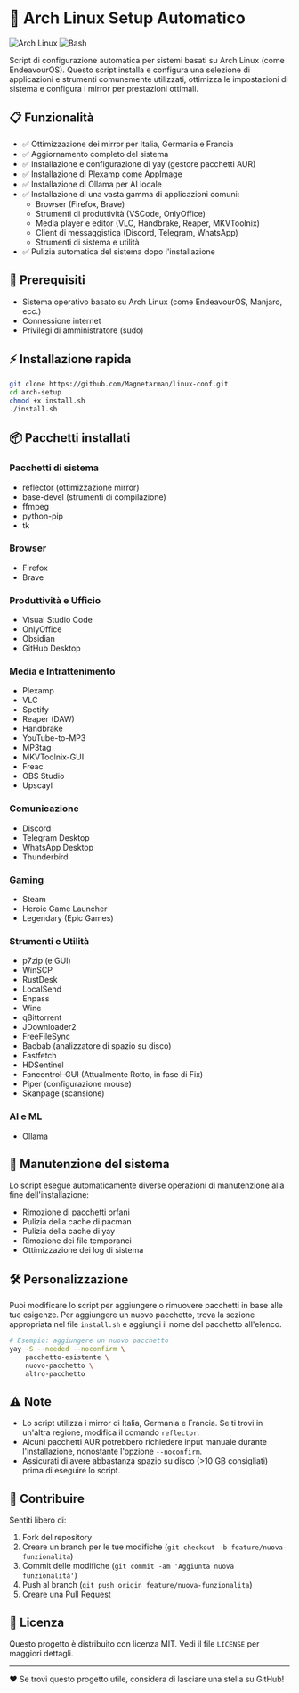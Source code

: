 # 🚀 Arch Linux Setup Automatico

![Arch Linux](https://img.shields.io/badge/Arch_Linux-1793D1?style=for-the-badge&logo=arch-linux&logoColor=white)
![Bash](https://img.shields.io/badge/Bash-4EAA25?style=for-the-badge&logo=gnu-bash&logoColor=white)

Script di configurazione automatica per sistemi basati su Arch Linux (come EndeavourOS). Questo script installa e configura una selezione di applicazioni e strumenti comunemente utilizzati, ottimizza le impostazioni di sistema e configura i mirror per prestazioni ottimali.

## 📋 Funzionalità

- ✅ Ottimizzazione dei mirror per Italia, Germania e Francia
- ✅ Aggiornamento completo del sistema
- ✅ Installazione e configurazione di yay (gestore pacchetti AUR)
- ✅ Installazione di Plexamp come AppImage
- ✅ Installazione di Ollama per AI locale
- ✅ Installazione di una vasta gamma di applicazioni comuni:
  - Browser (Firefox, Brave)
  - Strumenti di produttività (VSCode, OnlyOffice)
  - Media player e editor (VLC, Handbrake, Reaper, MKVToolnix)
  - Client di messaggistica (Discord, Telegram, WhatsApp)
  - Strumenti di sistema e utilità
- ✅ Pulizia automatica del sistema dopo l'installazione

## 🔧 Prerequisiti

- Sistema operativo basato su Arch Linux (come EndeavourOS, Manjaro, ecc.)
- Connessione internet
- Privilegi di amministratore (sudo)

## ⚡ Installazione rapida

```bash
git clone https://github.com/Magnetarman/linux-conf.git
cd arch-setup
chmod +x install.sh
./install.sh
```

## 📦 Pacchetti installati

### Pacchetti di sistema

- reflector (ottimizzazione mirror)
- base-devel (strumenti di compilazione)
- ffmpeg
- python-pip
- tk

### Browser

- Firefox
- Brave

### Produttività e Ufficio

- Visual Studio Code
- OnlyOffice
- Obsidian
- GitHub Desktop

### Media e Intrattenimento

- Plexamp
- VLC
- Spotify
- Reaper (DAW)
- Handbrake
- YouTube-to-MP3
- MP3tag
- MKVToolnix-GUI
- Freac
- OBS Studio
- Upscayl

### Comunicazione

- Discord
- Telegram Desktop
- WhatsApp Desktop
- Thunderbird

### Gaming

- Steam
- Heroic Game Launcher
- Legendary (Epic Games)

### Strumenti e Utilità

- p7zip (e GUI)
- WinSCP
- RustDesk
- LocalSend
- Enpass
- Wine
- qBittorrent
- JDownloader2
- FreeFileSync
- Baobab (analizzatore di spazio su disco)
- Fastfetch
- HDSentinel
- <del>Fancontrol-GUI</del> (Attualmente Rotto, in fase di Fix)
- Piper (configurazione mouse)
- Skanpage (scansione)

### AI e ML

- Ollama

## 🔄 Manutenzione del sistema

Lo script esegue automaticamente diverse operazioni di manutenzione alla fine dell'installazione:

- Rimozione di pacchetti orfani
- Pulizia della cache di pacman
- Pulizia della cache di yay
- Rimozione dei file temporanei
- Ottimizzazione dei log di sistema

## 🛠️ Personalizzazione

Puoi modificare lo script per aggiungere o rimuovere pacchetti in base alle tue esigenze. Per aggiungere un nuovo pacchetto, trova la sezione appropriata nel file `install.sh` e aggiungi il nome del pacchetto all'elenco.

```bash
# Esempio: aggiungere un nuovo pacchetto
yay -S --needed --noconfirm \
    pacchetto-esistente \
    nuovo-pacchetto \
    altro-pacchetto
```

## ⚠️ Note

- Lo script utilizza i mirror di Italia, Germania e Francia. Se ti trovi in un'altra regione, modifica il comando `reflector`.
- Alcuni pacchetti AUR potrebbero richiedere input manuale durante l'installazione, nonostante l'opzione `--noconfirm`.
- Assicurati di avere abbastanza spazio su disco (>10 GB consigliati) prima di eseguire lo script.

## 🤝 Contribuire

Sentiti libero di:

1. Fork del repository
2. Creare un branch per le tue modifiche (`git checkout -b feature/nuova-funzionalita`)
3. Commit delle modifiche (`git commit -am 'Aggiunta nuova funzionalità'`)
4. Push al branch (`git push origin feature/nuova-funzionalita`)
5. Creare una Pull Request

## 📜 Licenza

Questo progetto è distribuito con licenza MIT. Vedi il file `LICENSE` per maggiori dettagli.

---

❤️ Se trovi questo progetto utile, considera di lasciare una stella su GitHub!
